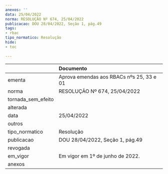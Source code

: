 ```yaml
---
anexos: ''
data: 25/04/2022
norma: RESOLUÇÃO Nº 674, 25/04/2022
publicacao: DOU 28/04/2022, Seção 1, pág.49
tags:
- rbac
tipo_normatico: Resolução
hide: 
- toc 
 
---
```


|                    | Documento                                |
|:-------------------|:-----------------------------------------|
| ementa             | Aprova emendas aos RBACs nºs 25, 33 e 01 |
| norma              | RESOLUÇÃO Nº 674, 25/04/2022             |
| tornada_sem_efeito |                                          |
| alterada           |                                          |
| data               | 25/04/2022                               |
| outros             |                                          |
| tipo_normatico     | Resolução                                |
| publicacao         | DOU 28/04/2022, Seção 1, pág.49          |
| revogada           |                                          |
| em_vigor           | Em vigor em 1º de junho de 2022.         |
| anexos             |                                          |